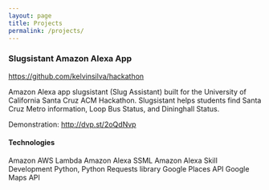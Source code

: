 ```yaml
---
layout: page
title: Projects
permalink: /projects/
---
```

### Slugsistant Amazon Alexa App

https://github.com/kelvinsilva/hackathon

Amazon Alexa app slugsistant (Slug Assistant) built for the University of California Santa Cruz ACM Hackathon.
Slugsistant helps students find Santa Cruz Metro information, Loop Bus Status, and Dininghall Status.

Demonstration: http://dvp.st/2oQdNvp

#### Technologies
Amazon AWS Lambda
Amazon Alexa SSML
Amazon Alexa Skill Development
Python, Python Requests library
Google Places API
Google Maps API
